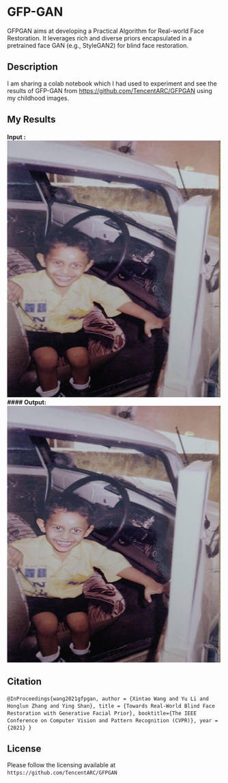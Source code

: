 # GFP-GAN

GFPGAN aims at developing a Practical Algorithm for Real-world Face Restoration.
It leverages rich and diverse priors encapsulated in a pretrained face GAN (e.g., StyleGAN2) for blind face restoration.

## Description

I am sharing a colab notebook which I had used to experiment and see the results of GFP-GAN from https://github.com/TencentARC/GFPGAN using my childhood images.

## My Results
#### Input :<img src="Input.jpg" width="500" height="600"> #### Output:<img src="Output.jpg" width="500" height="600">

## Citation
`@InProceedings{wang2021gfpgan,
          author = {Xintao Wang and Yu Li and Honglun Zhang and Ying Shan},
          title = {Towards Real-World Blind Face Restoration with Generative Facial Prior},
          booktitle={The IEEE Conference on Computer Vision and Pattern Recognition (CVPR)},
          year = {2021}
          }`
          

## License
Please follow the licensing available at `https://github.com/TencentARC/GFPGAN`
